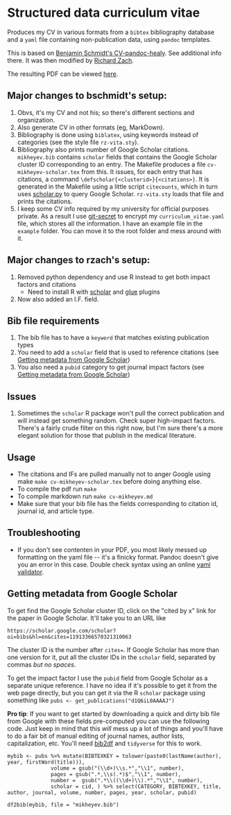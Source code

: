 # Structured data curriculum vitae

Produces my CV in various formats from a `bibtex` bibliography
database and a `yaml` file containing non-publication data, using
`pandoc` templates.

This is based on [Benjamin Schmidt's
CV-pandoc-healy](https://github.com/bmschmidt/CV-pandoc-healy). See
additional info there. It was then modified by [Richard Zach](https://github.com/rzach/cv-zach).

The resulting PDF can be viewed [here](http://phil.ucalgary.ca/profiles/215-28369/richard-zach-cv.pdf).

## Major changes to bschmidt's setup:

1. Obvs, it's my CV and not his; so there's different sections and organization.
1. Also generate CV in other formats (eg, MarkDown).
1. Bibliography is done using `biblatex`, using keywords instead of categories
   (see the style file `rz-vita.sty`).
1. Bibliography also prints number of Google Scholar
   citations. `mikheyev.bib` contains `scholar` fields that contains the
   Google Scholar cluster ID corresponding to an entry. The Makefile
   produces a file `cv-mikheyev-scholar.tex` from this. It issues, for
   each entry that has citations, a command `\defscholar{<clusterid>}{<citations>}`.
   It is generated in the Makefile using a little script `citecounts`,
   which in turn uses [scholar.py](https://github.com/ckreibich/scholar.py) to query
   Google Scholar. `rz-vita.sty` loads that file and prints the
   citations.
1. I keep some CV info required by my university for official purposes private. As a result I use [git-secret](https://git-secret.io/) to encrypt my `curriculum_vitae.yaml` file, which stores all the information. I have an example file in the `example` folder. You can move it to the root folder and mess around with it.

## Major changes to rzach's setup:

1. Removed python dependency and use R instead to get both impact factors and citations
   - Need to install R with [scholar](https://github.com/jkeirstead/scholar) and [glue](https://github.com/tidyverse/glue) plugins
1. Now also added an I.F. field.

## Bib file requirements

1. The bib file has to have a `keyword` that matches existing publication types
1. You need to add a `scholar` field that is used to reference citations (see [Getting metadata from Google Scholar](#getting-metadata-from-google-scholar))
1. You also need a `pubid` category to get journal impact factors (see [Getting metadata from Google Scholar](#getting-metadata-from-google-scholar))

## Issues

1. Sometimes the `scholar` R package won't pull the correct publication and will instead get something random. Check super high-impact factors. There's a fairly crude filter on this right now, but I'm sure there's a more elegant solution for those that publish in the medical literature.

## Usage

- The citations and IFs are pulled manually not to anger Google using make `make cv-mikheyev-scholar.tex` before doing anything else.
- To compile the pdf run `make`
- To compile markdown run `make cv-mikheyev.md`
- Make sure that your bib file has the fields corresponding to citation id, journal id, and article type. 

## Troubleshooting

- If you don't see contenten in your PDF, you most likely messed up formatting on the yaml file -- it's a finicky format. Pandoc doesn't give you an error in this case. Double check syntax using an online [yaml validator](https://yamlvalidator.com/).

## Getting metadata from Google Scholar

To get find the Google Scholar cluster ID, click on the "cited by x"
link for the paper in Google Scholar. It'll take you to an URL like
```
https://scholar.google.com/scholar?oi=bibs&hl=en&cites=11913366570321310063
```
The cluster ID is the number after `cites=`. If Google Scholar has
more than one version for it, put all the cluster IDs in the `scholar`
field, separated by commas _but no spaces_.

To get the impact factor I use the `pubid` field from Google Scholar as a separate unique reference. I have no idea if it's possible to get it from the web page directly, but you can get it via the R `scholar` package using something like `pubs <- get_publications("d1Q6iL0AAAAJ")`

**Pro tip**: If you want to get started by downloading a quick and dirty bib file from Google with these fields pre-computed you can use the following code. Just keep in mind that this _will_ mess up a lot of things and you'll have to do a fair bit of manual editing of journal names, author lists, capitalization, etc. You'll need [bib2df](https://github.com/ropensci/bib2df) and `tidyverse` for this to work.

```{r}
mybib <- pubs %>% mutate(BIBTEXKEY = tolower(paste0(lastName(author), year, firstWord(title))),
              volume = gsub("(\\d+)\\s.*","\\1", number),
              pages = gsub(".*,\\s(.*)$","\\1", number),
              number =  gsub(".*\\((\\d+)\\).*","\\1", number),
              scholar = cid, ) %>% select(CATEGORY, BIBTEXKEY, title, author, journal, volume, number, pages, year, scholar, pubid)

df2bib(mybib, file = "mikheyev.bib")
```
